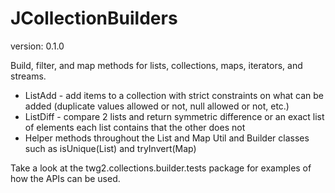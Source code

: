 JCollectionBuilders
==============
version: 0.1.0

Build, filter, and map methods for lists, collections, maps, iterators, and streams. 
* ListAdd - add items to a collection with strict constraints on what can be added (duplicate values allowed or not, null allowed or not, etc.)
* ListDiff - compare 2 lists and return symmetric difference or an exact list of elements each list contains that the other does not
* Helper methods throughout the List and Map Util and Builder classes such as isUnique(List) and tryInvert(Map)

Take a look at the twg2.collections.builder.tests package for examples of how the APIs can be used.
